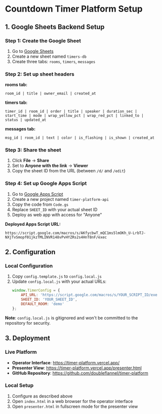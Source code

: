 # Countdown Timer Platform Setup

## 1. Google Sheets Backend Setup

### Step 1: Create the Google Sheet
1. Go to [Google Sheets](https://sheets.google.com)
2. Create a new sheet named `timers-db`
3. Create three tabs: `rooms`, `timers`, `messages`

### Step 2: Set up sheet headers

**rooms tab:**
```
room_id | title | owner_email | created_at
```

**timers tab:**
```
timer_id | room_id | order | title | speaker | duration_sec | start_time | mode | wrap_yellow_pct | wrap_red_pct | linked_to | status | updated_at
```

**messages tab:**
```
msg_id | room_id | text | color | is_flashing | is_shown | created_at
```

### Step 3: Share the sheet
1. Click **File** → **Share**
2. Set to **Anyone with the link** → **Viewer**
3. Copy the sheet ID from the URL (between `/d/` and `/edit`)

### Step 4: Set up Google Apps Script
1. Go to [Google Apps Script](https://script.google.com)
2. Create a new project named `timer-platform-api`
3. Copy the code from `Code.gs`
4. Replace `SHEET_ID` with your actual sheet ID
5. Deploy as web app with access for "Anyone"

**Deployed Apps Script URL:**
```
https://script.google.com/macros/s/AKfycbwT_mQC1ms5lmOKh_U-LrbTJ-NXjTvSmopf01jkzTMLINVR148vPvHYZRs2s4HnT8nF/exec
```

## 2. Configuration

### Local Configuration
1. Copy `config.template.js` to `config.local.js`
2. Update `config.local.js` with your actual URLs:
   ```javascript
   window.TimerConfig = {
       API_URL: 'https://script.google.com/macros/s/YOUR_SCRIPT_ID/exec',
       SHEET_ID: 'YOUR_SHEET_ID',
       DEFAULT_ROOM: 'demo'
   };
   ```

**Note**: `config.local.js` is gitignored and won't be committed to the repository for security.

## 3. Deployment

### Live Platform
- **Operator Interface**: https://timer-platform.vercel.app/
- **Presenter View**: https://timer-platform.vercel.app/presenter.html
- **GitHub Repository**: https://github.com/doubleflannel/timer-platform

### Local Setup
1. Configure as described above
2. Open `index.html` in a web browser for the operator interface
3. Open `presenter.html` in fullscreen mode for the presenter view